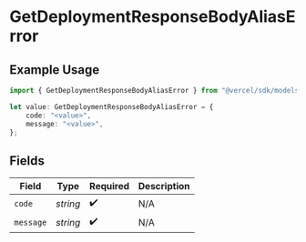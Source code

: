 # GetDeploymentResponseBodyAliasError

## Example Usage

```typescript
import { GetDeploymentResponseBodyAliasError } from "@vercel/sdk/models/operations";

let value: GetDeploymentResponseBodyAliasError = {
    code: "<value>",
    message: "<value>",
};
```

## Fields

| Field              | Type               | Required           | Description        |
| ------------------ | ------------------ | ------------------ | ------------------ |
| `code`             | *string*           | :heavy_check_mark: | N/A                |
| `message`          | *string*           | :heavy_check_mark: | N/A                |